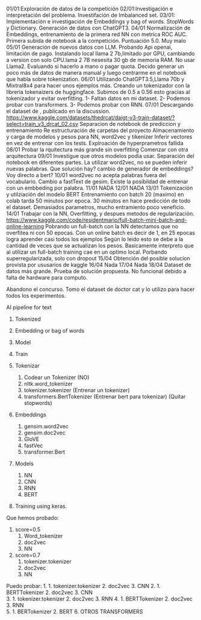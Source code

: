 01/01:Exploración de datos de la competición
02/01:Investigación e interpretación del problema. Investifación de Imbalanced set.
03/01: Implementación e investigación de Embeddings y bag of words. StopWords y Dictionary. Generación de datos con ChatGPT3.
04/01 Normalización de Embeddings, entrenamiento de la primera red NN con metrica ROC AUC. Primera subida de notebook a la competición. Puntuación 5.0. Muy malo
05/01 Generación de nuevos datos con LLM. Probando Api openai, limitación de pago. Instalando local llama 2 7b,limitado por GPU, cambiando a version con solo CPU.lama 2 7B nesesita 30 gb de memoria RAM.
No usar Llama2. Evaluando si hacerlo a mano o pagar quota.
Decido generar un poco más de datos de manera manual y luego centrarme en el notebook que habla sobre tokenization.
06/01 Utilizando ChatGPT3.5,Llama 70b y Mixtral8x4 para hacer unos ejemplos más.
Creando un tokenizador con la libreria tokenaizers de huggingface.
Subimos de 0.5 a 0.56 esto gracias al tokenizador y evitar overfitting.
1- Faltan datos en mi dataset.
2- Podemos probar con transformers.
3- Podemos probar con RNN.
07/01 Descargando el dataset de , publicado en la discussion.
https://www.kaggle.com/datasets/thedrcat/daigt-v3-train-dataset/?select=train_v3_drcat_02.csv
Separacion de notebook de prediccion y entrenamiento
Re estructuración de carpetas del proyecto
Almacenamiento y carga de modelos y pesos para NN, word2vec y tikenizer
Inferir vectores en vez de entrenar con los tests.
Explroación de hyperprametros fallida
08/01
Probar la rquitectura más grande sin overfitting
Comenzar con otra arquitectura
09/01
Investigue que otros modelos podia usar.
Separación del notebook en diferentes partes.
La utilizar word2vec, no se pueden inferir nuevas palabras.
Que solución hay? cambio de generador de embeddings? Voy directo a bert?
10/01
word2vec no acepta palabras fuera del vocabulario. Cambio a fastText de gesim.
Existe la posibildad de entrenar con un embbeding por palabra.
11/01 NADA
12/01 NADA
13/01 
Tokenización y utilziación del modelo BERT
Entrenamiento con batch 20 (maximo) en colab tarda 50 minutos por epoca.
30 minutos en hace predicción de todo el dataset.
Demasiados parametros, mucho entramiento poco veneficio.
14/01 Trabajar con la NN, Overfitting, y despues metodos de regularización.
https://www.kaggle.com/code/residentmario/full-batch-mini-batch-and-online-learning
Pobrando un full-batch con la NN detectamos que no overfitea ni con 50 epocas.
Con un online batch es decir de 1, en 25 epocas logra aprender casi todos los ejemplos
Según lo leido esto se debe a la cantidad de veces que se actualizan los pesos.
Basicamente interpreto que al utilizar un full-batch training cae en un optimo local.
Porbando superregularizada, solo con dropout 
15/04 Obtención del posible solucíon provista por ususarios de kaggle
16/04 Nada
17/04 Nada
18/04 Dataset de datos más grande. Prueba de solución propuesta. No funcional debido a falta de hardware para computo. 

Abandono el concurso. Tomo el dataset de doctor cat y lo utilizo para hacer todos los experimentos.





AI pipeline for text
1. Tokenized
2. Embedding or bag of words
3. Model
4. Train

1. Tokenizar
    1. Codear un Tokenizer (NO)
    2. nltk.word_tokenizer
    3. tokenizer.tokenizer (Entrenar un tokenizer)
    4. transformers.BertTokenizer (Entrenar bert para tokenizar)
(Quitar stopwords)
2. Embeddings
    1. gensim.word2vec
    2. gensim.doc2vec 
    3. GloVE
    4. fastVec
    5. transformer.Bert
3. Models
    1. NN
    2. CNN
    3. RNN
    4. BERT
4. Training using keras.

Que hemos probado:
1. score=0.5
    1. Word_tokenizer
    2. doc2vec
    3. NN
2. score=0.7
    1. tokenizer.tokenizer
    2. doc2vec
    3. NN

Puedo probar:
1. 
    1. tokenizer.tokenizer
    2. doc2vec
    3. CNN
2. 
    1. BERTTokenizer
    2. doc2vec
    3. CNN    
3. 
    1. tokenizer.tokenizer
    2. doc2vec
    3. RNN
4. 
    1. BERTTokenizer
    2. doc2vec
    3. RNN    
5. 
    1. BERTokenizer
    2. BERT
6. OTROS TRANSFORMERS